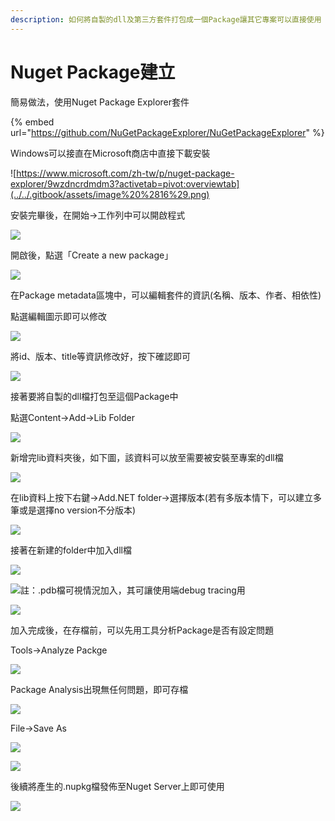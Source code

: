 ```yaml
---
description: 如何將自製的dll及第三方套件打包成一個Package讓其它專案可以直接使用
---
```


# Nuget Package建立

簡易做法，使用Nuget Package Explorer套件

{% embed url="https://github.com/NuGetPackageExplorer/NuGetPackageExplorer" %}

Windows可以接直在Microsoft商店中直接下載安裝

![https://www.microsoft.com/zh-tw/p/nuget-package-explorer/9wzdncrdmdm3?activetab=pivot:overviewtab](../../.gitbook/assets/image%20%2816%29.png)

安裝完畢後，在開始→工作列中可以開啟程式

![](../../.gitbook/assets/image%20%2838%29.png)

開啟後，點選「Create a new package」

![](../../.gitbook/assets/image%20%28350%29.png)

在Package metadata區塊中，可以編輯套件的資訊\(名稱、版本、作者、相依性\)

點選編輯圖示即可以修改

![](../../.gitbook/assets/image%20%28100%29.png)

將id、版本、title等資訊修改好，按下確認即可

![](../../.gitbook/assets/image%20%28138%29.png)

接著要將自製的dll檔打包至這個Package中

點選Content→Add→Lib Folder

![](../../.gitbook/assets/image%20%2814%29.png)

新增完lib資料夾後，如下圖，該資料可以放至需要被安裝至專案的dll檔

![](../../.gitbook/assets/image%20%2868%29.png)

在lib資料上按下右鍵→Add.NET folder→選擇版本\(若有多版本情下，可以建立多筆或是選擇no version不分版本\)

![](../../.gitbook/assets/image%20%28139%29.png)

接著在新建的folder中加入dll檔

![](../../.gitbook/assets/image%20%2852%29.png)

![&#x8A3B;&#xFF1A;.pdb&#x6A94;&#x53EF;&#x8996;&#x60C5;&#x6CC1;&#x52A0;&#x5165;&#xFF0C;&#x5176;&#x53EF;&#x8B93;&#x4F7F;&#x7528;&#x7AEF;debug tracing&#x7528;](../../.gitbook/assets/image%20%28185%29.png)

![](../../.gitbook/assets/image%20%28266%29.png)

加入完成後，在存檔前，可以先用工具分析Package是否有設定問題

Tools→Analyze Packge

![](../../.gitbook/assets/image%20%28146%29.png)

Package Analysis出現無任何問題，即可存檔

![](../../.gitbook/assets/image%20%28275%29.png)

File→Save As

![](../../.gitbook/assets/image%20%2810%29.png)

![](../../.gitbook/assets/image%20%28174%29.png)

後續將產生的.nupkg檔發佈至Nuget Server上即可使用

![](../../.gitbook/assets/image%20%28108%29.png)

